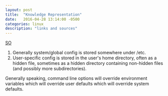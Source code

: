 ```yaml
---
layout: post
title:  "Knowledge Representation"
date:   2016-04-28 13:14:00 -0500
categories: linux
description: "links and sources"
---
```



[SO](https://en.wikipedia.org/wiki/Web_Ontology_Language)

1. Generally system/global config is stored somewhere under /etc.
2. User-specific config is stored in the user's home directory, often as a hidden file, sometimes as a hidden directory containing non-hidden files (and possibly more subdirectories).

Generally speaking, command line options will override environment variables which will override user defaults which will override system defaults.
